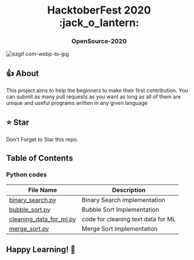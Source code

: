 <h1 align="center">HacktoberFest 2020 :jack_o_lantern:</h1>
<h3 align="center">OpenSource-2020</h3>

![ezgif com-webp-to-jpg](https://user-images.githubusercontent.com/40224985/97261595-23f4fc00-1845-11eb-9a10-965d2c82e91f.jpg)


## :thumbsup: About 

This project aims to help the beginners to make their first contribution. You can submit as many pull requests as you want as long as all of them are unique and 
useful programs written in any given language 

## :star: Star
Don't Forget to Star this repo.


## Table of Contents

### Python codes

| File Name                                                                                                         | Description                        |
| ----------------------------------------------------------------------------------------------------------------- | ---------------------------------- |
| [binary_search.py](https://github.com/LON3WO7F/OpenSource-2020/blob/master/Python/binary_search.py)               | Binary Search implementation       |
| [bubble_sort.py](https://github.com/LON3WO7F/OpenSource-2020/blob/master/Python/bubble_sort.py)                   | Bubble Sort Implementation         |
| [cleaning_data_for_ml.py](https://github.com/LON3WO7F/OpenSource-2020/blob/master/Python/cleaning_data_for_ml.py) | code for cleaning text data for ML |
| [merge_sort.py](https://github.com/LON3WO7F/OpenSource-2020/blob/master/Python/merge_sort.py)                     | Merge Sort Implementation          |



## Happy Learning! :tada:

